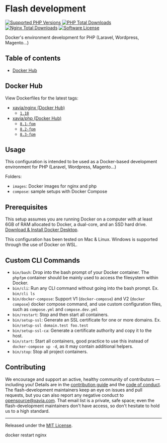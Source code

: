 # Flash development

[![Supported PHP Versions][version-img]][version]
[![PHP Total Downloads][icon-php-downloads]][link-php-dockerhub]
[![Nginx Total Downloads][icon-nginx-downloads]][link-nginx-dockerhub]
[![Software License][icon-license]][link-license]

Docker's environment development for PHP (Laravel, Wordpress, Magento...)

## Table of contents

- [Docker Hub](#docker-hub)

## Docker Hub

View Dockerfiles for the latest tags:

- [xavia/nginx (Docker Hub)](https://hub.docker.com/r/xavia/nginx/)
    - [`1.18`](images/nginx/1.25)
- [xavia/php (Docker Hub)](https://hub.docker.com/r/xavia/php/)
    - [`8.1-fpm`](images/php/8.1)
    - [`8.2-fpm`](images/php/8.2)
    - [`8.3-fpm`](images/php/8.3)

## Usage

This configuration is intended to be used as a Docker-based development environment for PHP (Laravel, Wordpress,
Magento...)

Folders:

- `images`: Docker images for nginx and php
- `compose`: sample setups with Docker Compose

## Prerequisites

This setup assumes you are running Docker on a computer with at least 6GB of RAM allocated to Docker, a dual-core, and
an SSD hard drive. [Download & Install Docker Desktop](https://www.docker.com/products/docker-desktop).

This configuration has been tested on Mac & Linux. Windows is supported through the use of Docker on WSL.

## Custom CLI Commands

- `bin/bash`: Drop into the bash prompt of your Docker container. The `phpfpm` container should be mainly used to access
  the filesystem within Docker.
- `bin/cli`: Run any CLI command without going into the bash prompt. Ex. `bin/cli ls`
- `bin/docker-compose`: Support V1 (`docker-compose`) and V2 (`docker compose`) docker compose command, and use custom
  configuration files, such as `compose.yml` and `compose.dev.yml`
- `bin/restart`: Stop and then start all containers.
- `bin/setup-ssl`: Generate an SSL certificate for one or more domains. Ex. `bin/setup-ssl domain.test foo.test`
- `bin/setup-ssl-ca`: Generate a certificate authority and copy it to the host.
- `bin/start`: Start all containers, good practice to use this instead of `docker-compose up -d`, as it may contain
  additional helpers.
- `bin/stop`: Stop all project containers.

## Contributing

We encourage and support an active, healthy community of contributors &mdash;
including you! Details are in the [contribution guide](CONTRIBUTING.md) and
the [code of conduct](CODE_OF_CONDUCT.md). The flash-development maintainers keep an eye on
issues and pull requests, but you can also report any negative conduct to
opensource@xavia.com. That email list is a private, safe space; even the flash-development
maintainers don't have access, so don't hesitate to hold us to a high
standard.

<hr>

Released under the [MIT License](LICENSE).

[version-img]: https://img.shields.io/badge/PHP-%3E%3D%208-yellow?logo=php&longCache=true

[version]: https://www.php.net/releases/8.0/en.php

[icon-php-downloads]: https://img.shields.io/docker/pulls/xavia/php.svg?label=PHP%20pulls

[icon-nginx-downloads]: https://img.shields.io/docker/pulls/xavia/nginx.svg?label=Nginx%20pulls

[icon-license]: https://img.shields.io/badge/license-MIT-blue.svg

[link-php-dockerhub]: https://hub.docker.com/r/xavia/php/

[link-nginx-dockerhub]: https://hub.docker.com/r/xavia/nginx/

[link-license]: https://opensource.org/license/mit

docker restart nginx